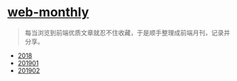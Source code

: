# [web-monthly](https://share.istock.red/tag/frontend-monthly/)
> 每当浏览到前端优质文章就忍不住收藏，于是顺手整理成前端月刊，记录并分享。

* [2018](https://github.com/ifxc/web-monthly/tree/master/2018)
* [201901](https://github.com/ifxc/web-monthly/tree/master/201901)
* [201902](https://github.com/ifxc/web-monthly/tree/master/201902)
